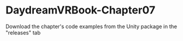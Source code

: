 # DaydreamVRBook-Chapter07
Download the chapter's code examples from the Unity package in the "releases" tab
